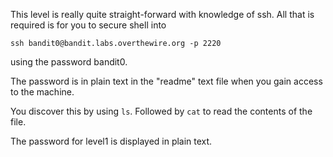 This level is really quite straight-forward with knowledge of ssh. All that is required is for you to secure shell into 

`ssh bandit0@bandit.labs.overthewire.org -p 2220`

using the password bandit0.

The password is in plain text in the "readme" text file when you gain access to the machine. 

You discover this by using `ls`. Followed by `cat` to read the contents of the file.

The password for level1 is displayed in plain text.
